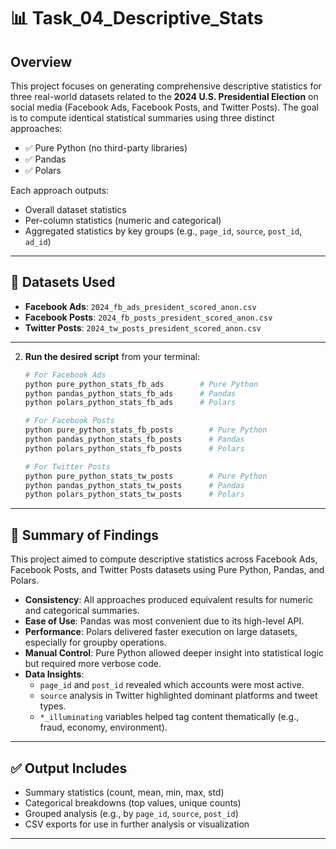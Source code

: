# 📊 Task_04_Descriptive_Stats

## Overview

This project focuses on generating comprehensive descriptive statistics for three real-world datasets related to the **2024 U.S. Presidential Election** on social media (Facebook Ads, Facebook Posts, and Twitter Posts). The goal is to compute identical statistical summaries using three distinct approaches:

- ✅ Pure Python (no third-party libraries)
- ✅ Pandas
- ✅ Polars

Each approach outputs:
- Overall dataset statistics
- Per-column statistics (numeric and categorical)
- Aggregated statistics by key groups (e.g., `page_id`, `source`, `post_id`, `ad_id`)
---

## 📌 Datasets Used

- **Facebook Ads**: `2024_fb_ads_president_scored_anon.csv`
- **Facebook Posts**: `2024_fb_posts_president_scored_anon.csv`
- **Twitter Posts**: `2024_tw_posts_president_scored_anon.csv`

---

2. **Run the desired script** from your terminal:
   ```bash
   # For Facebook Ads    
   python pure_python_stats_fb_ads        # Pure Python
   python pandas_python_stats_fb_ads      # Pandas
   python polars_python_stats_fb_ads      # Polars
   
   # For Facebook Posts
   python pure_python_stats_fb_posts        # Pure Python
   python pandas_python_stats_fb_posts      # Pandas
   python polars_python_stats_fb_posts      # Polars

   # For Twitter Posts
   python pure_python_stats_tw_posts        # Pure Python
   python pandas_python_stats_tw_posts      # Pandas
   python polars_python_stats_tw_posts      # Polars

---

## 🧠 Summary of Findings

This project aimed to compute descriptive statistics across Facebook Ads, Facebook Posts, and Twitter Posts datasets using Pure Python, Pandas, and Polars. 

- **Consistency**: All approaches produced equivalent results for numeric and categorical summaries.
- **Ease of Use**: Pandas was most convenient due to its high-level API.
- **Performance**: Polars delivered faster execution on large datasets, especially for groupby operations.
- **Manual Control**: Pure Python allowed deeper insight into statistical logic but required more verbose code.
- **Data Insights**:
  - `page_id` and `post_id` revealed which accounts were most active.
  - `source` analysis in Twitter highlighted dominant platforms and tweet types.
  - `*_illuminating` variables helped tag content thematically (e.g., fraud, economy, environment).

---

## ✅ Output Includes

- Summary statistics (count, mean, min, max, std)
- Categorical breakdowns (top values, unique counts)
- Grouped analysis (e.g., by `page_id`, `source`, `post_id`)
- CSV exports for use in further analysis or visualization

---
